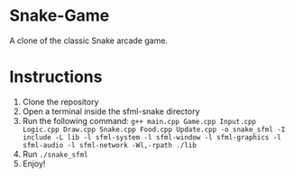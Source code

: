 # Snake-Game
 
A clone of the classic Snake arcade game.

# Instructions

1. Clone the repository
2. Open a terminal inside the sfml-snake directory
3. Run the following command:
`g++ main.cpp Game.cpp Input.cpp Logic.cpp Draw.cpp Snake.cpp Food.cpp Update.cpp -o snake_sfml -I include -L lib -l sfml-system -l sfml-window -l sfml-graphics -l sfml-audio -l sfml-network -Wl,-rpath ./lib`
4. Run `./snake_sfml`
5. Enjoy!
